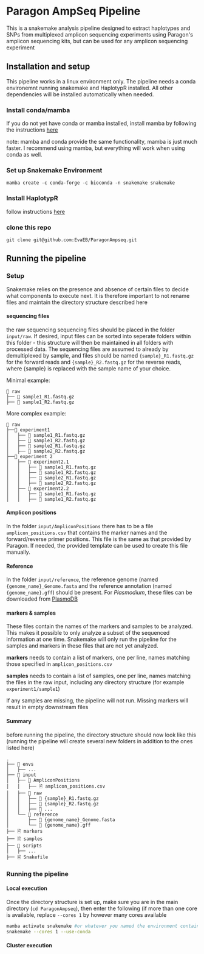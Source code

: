 # Paragon AmpSeq Pipeline
This is a snakemake analysis pipeline designed to extract haplotypes and SNPs from multiplexed amplicon sequencing experiments using Paragon's amplicon sequencing kits, but can be used for any amplicon sequencing experiment

## Installation and setup
This pipeline works in a linux environment only. 
The pipeline needs a conda environemnt running snakemake and HaplotypR installed. All other dependencies will be installed automatically when needed.

### Install conda/mamba
If you do not yet have conda or mamba installed, install mamba by following the instructions [here](https://github.com/conda-forge/miniforge)

note: mamba and conda provide the same functionality, mamba is just much faster. I recommend using mamba, but everything will work when using conda as well.

### Set up Snakemake Environment
```
mamba create -c conda-forge -c bioconda -n snakemake snakemake
```

### Install HaplotypR	
follow instructions [here](https://github.com/lerch-a/HaplotypR)

### clone this repo
```
git clone git@github.com:EvaEB/ParagonAmpseq.git
```

## Running the pipeline
### Setup
Snakemake relies on the presence and absence of certain files to decide what components to execute next. It is therefore important to not rename files and maintain the directory structure described here

#### sequencing files
the raw sequencing sequencing files should be placed in the folder `input/raw`. If desired, input files can be sorted into seperate folders within this folder - this structure will then be maintained in all folders with processed data.
The sequencing files are assumed to already by demultiplexed by sample, and files should be named `{sample}_R1.fastq.gz` for the forward reads and `{sample}_R2.fastq.gz` for the reverse reads, where {sample} is replaced with the sample name of your choice.

Minimal example:
```
📁 raw
├── 🧬 sample1_R1.fastq.gz
├── 🧬 sample1_R2.fastq.gz
```

More complex example:
```
📁 raw
├──📁 experiment1
│   ├── 🧬 sample1_R1.fastq.gz
│   ├── 🧬 sample1_R2.fastq.gz
│   ├── 🧬 sample2_R1.fastq.gz
│   ├── 🧬 sample2_R2.fastq.gz
├──📁 experiment 2
│   ├── 📁 experiment2.1
│   │   ├── 🧬 sample1_R1.fastq.gz
│   │   ├── 🧬 sample1_R2.fastq.gz
│   │   ├── 🧬 sample2_R1.fastq.gz
│   │   ├── 🧬 sample2_R2.fastq.gz
│   ├── 📁 experiment2.2
│   │   ├── 🧬 sample1_R1.fastq.gz
│   │   ├── 🧬 sample1_R2.fastq.gz
```
#### Amplicon positions
In the folder `input/AmpliconPositions` there has to be a file `amplicon_positions.csv` that contains the marker names and the forward/reverse primer positions. This file is the same as that provided by Paragon. If needed, the provided template can be used to create this file manually.

#### Reference 
In the folder `input/reference`, the reference genome (named `{genome_name}_Genome.fasta` and the reference annotation (named `{genome_name}.gff`) should be present. For *Plasmodium*, these files can be downloaded from [PlasmoDB](https://plasmodb.org/plasmo/app/downloads)

#### markers & samples
These files contain the names of the markers and samples to be analyzed. This makes it possible to only analyze a subset of the sequenced information at one time. Snakemake will only run the pipeline for the samples and markers in these files that are not yet analyzed.

**markers** needs to contain a list of markers, one per line, names matching those specified in `amplicon_positions.csv`

**samples** needs to contain a list of samples, one per line, names matching the files in the raw input, including any directory structure (for example `experiment1/sample1`)

If any samples are missing, the pipeline will not run. Missing markers will result in empty downstream files

#### Summary
before running the pipeline, the directory structure should now look like this
(running the pipeline will create several new folders in addition to the ones listed here)

```
.
├── 📁 envs
│   ├── ...
├── 📁 input
│   ├── 📁 AmpliconPositions
│   │   ├── 🖹 amplicon_positions.csv
│   ├── 📁 raw
│   │   ├── 🧬 {sample}_R1.fastq.gz
│   │   ├── 🧬 {sample}_R2.fastq.gz
│   │   ├── 🧬 ...
│   └── 📁 reference
│       ├── 🧬 {genome_name}_Genome.fasta
│       └── 🧬 {genome_name}.gff
├── 🖹 markers
├── 🖹 samples
├── 📁 scripts
│   ├── ...
├── 🖹 Snakefile
```

### Running the pipeline
#### Local execution
Once the directory structure is set up, make sure you are in the main directory (`cd ParagonAmpseq`), then enter the following (if more than one core is available, replace `--cores 1` by however many cores available

```bash
mamba activate snakemake #or whatever you named the environment containing snakemake
snakemake --cores 1 --use-conda
``` 

#### Cluster execution




